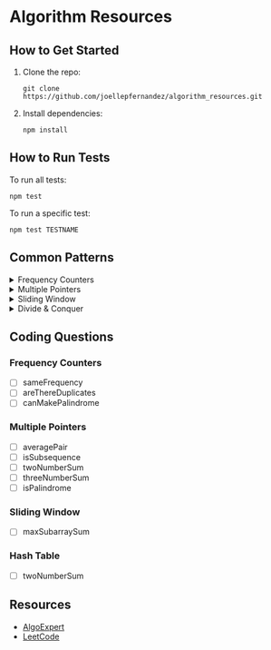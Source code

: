 # Algorithm Resources

## How to Get Started

1. Clone the repo:

    `git clone https://github.com/joellepfernandez/algorithm_resources.git`

2. Install dependencies:

    `npm install`

## How to Run Tests

To run all tests:

`npm test`

To run a specific test:

`npm test TESTNAME`

## Common Patterns

<details>
<summary>Frequency Counters</summary>
Information to be added...
</details>
<details>
<summary>Multiple Pointers</summary>
Information to be added...
</details>
<details>
<summary>Sliding Window</summary>
Information to be added...
</details>
<details>
<summary>Divide & Conquer</summary>
Information to be added...
</details>

## Coding Questions

### Frequency Counters

-   [ ] sameFrequency
-   [ ] areThereDuplicates
-   [ ] canMakePalindrome

### Multiple Pointers

-   [ ] averagePair
-   [ ] isSubsequence
-   [ ] twoNumberSum
-   [ ] threeNumberSum
-   [ ] isPalindrome

### Sliding Window

-   [ ] maxSubarraySum

### Hash Table

-   [ ] twoNumberSum

## Resources

-   [AlgoExpert](algoexpert.io)
-   [LeetCode](leetcode.com)
